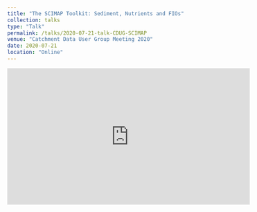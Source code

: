 ```yaml
---
title: "The SCIMAP Toolkit: Sediment, Nutrients and FIOs"
collection: talks
type: "Talk"
permalink: /talks/2020-07-21-talk-CDUG-SCIMAP
venue: "Catchment Data User Group Meeting 2020"
date: 2020-07-21
location: "Online"
---
```


<iframe width="560" height="315" src="https://www.youtube.com/embed/q3oS80YCe_Y" title="YouTube video player" frameborder="0" allow="accelerometer; autoplay; clipboard-write; encrypted-media; gyroscope; picture-in-picture" allowfullscreen></iframe>
